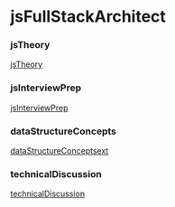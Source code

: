 # jsFullStackArchitect
### jsTheory
[jsTheory](_jsTheory.md)

### jsInterviewPrep
[jsInterviewPrep](_jsInterviewPrep.md)

### dataStructureConcepts
[dataStructureConceptsext](_dataStructureConcepts.md)

### technicalDiscussion
[technicalDiscussion](_technicalDiscussion.md)
